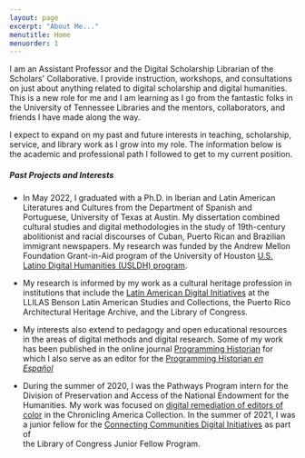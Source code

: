 ```yaml
---
layout: page
excerpt: "About Me..."
menutitle: Home
menuorder: 1
---
```


I am an Assistant Professor and the Digital Scholarship Librarian of the Scholars' Collaborative. I provide instruction, workshops, and consultations on just about anything related to digital scholarship and digital humanities. This is a new role for me and I am learning as I go from the fantastic folks in the University of Tennessee Libraries and the mentors, collaborators, and friends I have made along the way. 

I expect to expand on my past and future interests in teaching, scholarship, service, and library work as I grow into my role. The information below is the academic and professional path I followed to get to my current position.

##### Past Projects and Interests

- In May 2022, I graduated with a Ph.D. in Iberian and Latin American Literatures and Cultures from the Department of Spanish and Portuguese, University of Texas at Austin. My dissertation combined cultural studies and digital methodologies in the study of 19th-century abolitionist and racial discourses of Cuban, Puerto Rican and Brazilian immigrant newspapers. My research was funded by the Andrew Mellon Foundation Grant-in-Aid program of the University of Houston [U.S. Latino Digital Humanities (USLDH) program](https://artepublicopress.com/digital-humanities).    

- My research is informed by my work as a cultural heritage profession in institutions that include the [Latin American Digital Initiatives](https://ladi-prod.lib.utexas.edu/en/home) at the LLILAS Benson Latin American Studies and Collections, the Puerto Rico Architectural Heritage Archive, and the Library of Congress.

- My interests also extend to pedagogy and open educational resources in the areas of digital methods and digital research. Some of my work has been published in the online journal [Programming Historian](https://programminghistorian.org) for which I also serve as an editor for the [Programming Historian _en Español_](https://programminghistorian.org/es/)

- During the summer of 2020, I was the Pathways Program intern for the Division of Preservation and Access of the National Endowment for the Humanities. My work was focused on [digital remediation of editors of color](https://www.neh.gov/blog/title-essays-linked-data-and-ethnic-press-chronicling-america) in the Chronicling America Collection. In the summer of 2021, I was <br> a junior fellow for the [Connecting Communities Digital Initiatives](https://www.loc.gov/programs/of-the-people/represent/connecting-communities-digital-initiative/?loclr=blogotp) as part of <br> the Library of Congress Junior Fellow Program.
